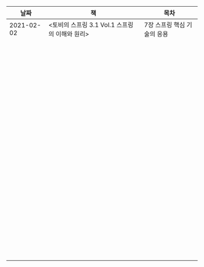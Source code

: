 | 날짜       | 책                                             | 목차                        |
| ---------- | ---------------------------------------------- | --------------------------- |
| 2021-02-02 | <토비의 스프링 3.1 Vol.1 스프링의 이해와 원리> | 7장 스프링 핵심 기술의 응용 |
|            |                                                |                             |
|            |                                                |                             |
|            |                                                |                             |
|            |                                                |                             |
|            |                                                |                             |
|            |                                                |                             |
|            |                                                |                             |
|            |                                                |                             |
|            |                                                |                             |
|            |                                                |                             |
|            |                                                |                             |
|            |                                                |                             |
|            |                                                |                             |
|            |                                                |                             |
|            |                                                |                             |
|            |                                                |                             |
|            |                                                |                             |
|            |                                                |                             |
|            |                                                |                             |
|            |                                                |                             |
|            |                                                |                             |
|            |                                                |                             |
|            |                                                |                             |
|            |                                                |                             |
|            |                                                |                             |
|            |                                                |                             |
|            |                                                |                             |
|            |                                                |                             |
|            |                                                |                             |
|            |                                                |                             |
|            |                                                |                             |
|            |                                                |                             |
|            |                                                |                             |
|            |                                                |                             |
|            |                                                |                             |
|            |                                                |                             |
|            |                                                |                             |
|            |                                                |                             |
|            |                                                |                             |
|            |                                                |                             |
|            |                                                |                             |
|            |                                                |                             |
|            |                                                |                             |
|            |                                                |                             |
|            |                                                |                             |
|            |                                                |                             |
|            |                                                |                             |
|            |                                                |                             |
|            |                                                |                             |
|            |                                                |                             |
|            |                                                |                             |
|            |                                                |                             |
|            |                                                |                             |
|            |                                                |                             |
|            |                                                |                             |
|            |                                                |                             |
|            |                                                |                             |
|            |                                                |                             |
|            |                                                |                             |
|            |                                                |                             |
|            |                                                |                             |
|            |                                                |                             |
|            |                                                |                             |
|            |                                                |                             |
|            |                                                |                             |
|            |                                                |                             |
|            |                                                |                             |
|            |                                                |                             |
|            |                                                |                             |
|            |                                                |                             |
|            |                                                |                             |
|            |                                                |                             |
|            |                                                |                             |
|            |                                                |                             |
|            |                                                |                             |
|            |                                                |                             |
|            |                                                |                             |
|            |                                                |                             |
|            |                                                |                             |
|            |                                                |                             |
|            |                                                |                             |
|            |                                                |                             |
|            |                                                |                             |
|            |                                                |                             |
|            |                                                |                             |
|            |                                                |                             |
|            |                                                |                             |
|            |                                                |                             |
|            |                                                |                             |
|            |                                                |                             |
|            |                                                |                             |
|            |                                                |                             |
|            |                                                |                             |
|            |                                                |                             |
|            |                                                |                             |
|            |                                                |                             |
|            |                                                |                             |

